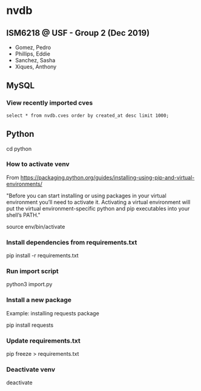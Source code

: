 # nvdb

## ISM6218 @ USF - Group 2 (Dec 2019)
- Gomez, Pedro
- Phillips, Eddie
- Sanchez, Sasha
- Xiques, Anthony

## MySQL

### View recently imported cves

`select * from nvdb.cves order by created_at desc limit 1000;`

##  Python

cd python

### How to activate venv

From https://packaging.python.org/guides/installing-using-pip-and-virtual-environments/

"Before you can start installing or using packages in your virtual environment you’ll need to activate it. Activating a virtual environment will put the virtual environment-specific python and pip executables into your shell’s PATH."

source env/bin/activate

### Install dependencies from requirements.txt

pip install -r requirements.txt

### Run import script

python3 import.py

### Install a new package

Example: installing requests package

pip install requests

### Update requirements.txt

pip freeze > requirements.txt

### Deactivate venv

deactivate